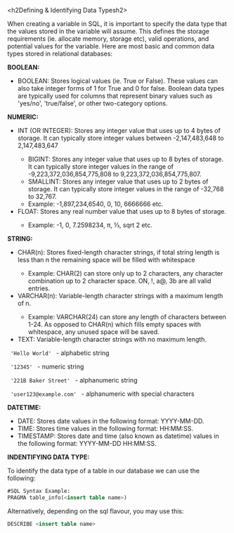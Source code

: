 <h2Defining & Identifying Data Typesh2>

<p> When creating a variable in SQL, it is important to specify the data type that the values stored in the variable will assume. This defines the storage requirements (ie. allocate memory, storage etc), valid operations, and potential values for the variable. Here are most basic and common data types stored in relational databases:</p>

<b>BOOLEAN:</b>
<ul><li>BOOLEAN: Stores logical values (ie. True or False). These values can also take integer forms of 1 for True and 0 for false. Boolean data types are typically used for columns that represent binary values such as 'yes/no', 'true/false', or other two-category options.</li></ul>

<b>NUMERIC:</b>
<ul><li>INT (OR INTEGER): Stores any integer value that uses up to 4 bytes of storage. It can typically store integer values between -2,147,483,648 to 2,147,483,647</li>
<ul><li>BIGINT: Stores any integer value that uses up to 8 bytes of storage. It can typically store integer values in the range of -9,223,372,036,854,775,808 to 9,223,372,036,854,775,807.</li>
<li>SMALLINT: Stores any integer value that uses up to 2 bytes of storage. It can typically store integer values in the range of -32,768 to 32,767.</li>
<li>Example: -1,897,234,6540, 0, 10, 6666666 etc.</li></ul>
<li>FLOAT: Stores any real number value that uses up to 8 bytes of storage.</li>
<ul><li>Example: -1, 0, 7.2598234, π, ⅓, sqrt 2 etc.</li></ul></ul>

<b>STRING:</b>
<ul><li>CHAR(n): Stores fixed-length character strings, if total string length is less than n the remaining space will be filled with whitespace</li>
<ul><li>Example: CHAR(2) can store only up to 2 characters, any character combination up to 2 character space. ON, !, a@, 3b are all valid entries.</ul>
<li>VARCHAR(n): Variable-length character strings with a maximum length of n.</li>
<ul><li>Example: VARCHAR(24) can store any length of characters between 1-24. As opposed to CHAR(n) which fills empty spaces with whitespace, any unused space will be saved.</ul>
<li>TEXT: Variable-length character strings with no maximum length.</li></ul>





<p><code> 'Hello World' </code> - alphabetic string</p>
<p><code> '12345' </code> - numeric string</p>
<p><code> '221B Baker Street' </code> - alphanumeric string</p>
<p><code> 'user123@example.com' </code> - alphanumeric with special characters</p>


<b>DATETIME:</b>
<ul><li>DATE: Stores date values in the following format: YYYY-MM-DD.</li>
<li>TIME: Stores time values in the following format: HH:MM:SS.</li>
<li>TIMESTAMP: Stores date and time (also known as datetime) values in the following format: YYYY-MM-DD HH:MM:SS.</li></ul>

<b>INDENTIFYING DATA TYPE:</b>
<p>To identify the data type of a table in our database we can use the following:</p>

```sql
#SQL Syntax Example:
PRAGMA table_info(<insert table name>)
```
<p>Alternatively, depending on the sql flavour, you may use this:</p>

```sql
DESCRIBE <insert table name>
```

